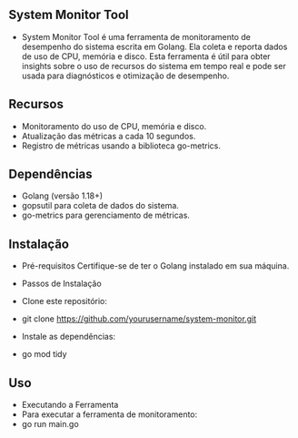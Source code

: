  ## System Monitor Tool

- System Monitor Tool é uma ferramenta de monitoramento de desempenho do sistema escrita em Golang. Ela coleta e reporta dados de uso de CPU, memória e disco. Esta ferramenta é útil para obter insights sobre o uso de recursos do sistema em tempo real e pode ser usada para diagnósticos e otimização de desempenho.

## Recursos

- Monitoramento do uso de CPU, memória e disco.
- Atualização das métricas a cada 10 segundos.
- Registro de métricas usando a biblioteca go-metrics.

## Dependências

- Golang (versão 1.18+)
- gopsutil para coleta de dados do sistema.
- go-metrics para gerenciamento de métricas.

## Instalação

- Pré-requisitos
Certifique-se de ter o Golang instalado em sua máquina. 

- Passos de Instalação
- Clone este repositório:

- git clone https://github.com/yourusername/system-monitor.git

- Instale as dependências:
- go mod tidy

## Uso
- Executando a Ferramenta
- Para executar a ferramenta de monitoramento:
- go run main.go

